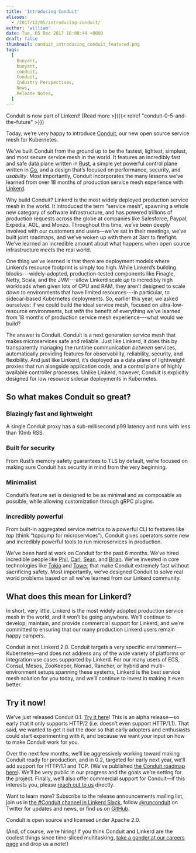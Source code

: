 ```yaml
---
title: 'Introducing Conduit'
aliases:
  - /2017/12/05/introducing-conduit/
author: 'william'
date: Tue, 05 Dec 2017 16:00:44 +0000
draft: false
thumbnail: conduit_introducing_conduit_featured.png
tags:
  [
    Buoyant,
    buoyant,
    conduit,
    Conduit,
    Industry Perspectives,
    News,
    Release Notes,
  ]
---
```


Conduit is now part of Linkerd! [Read more >]({{< relref
"conduit-0-5-and-the-future" >}})

Today, we’re very happy to introduce [Conduit](http://conduit.io), our new open source service mesh for Kubernetes.

We’ve built Conduit from the ground up to be the fastest, lightest, simplest, and most secure service mesh in the world. It features an incredibly fast and safe data plane written in [Rust](https://www.rust-lang.org/), a simple yet powerful control plane written in [Go](https://golang.org/), and a design that’s focused on performance, security, and _usability_. Most importantly, Conduit incorporates the many lessons we’ve learned from over 18 months of production service mesh experience with [Linkerd](https://linkerd.io).

Why build Conduit? Linkerd is the most widely deployed production service mesh in the world. It introduced the term “service mesh”, spawning a whole new category of software infrastructure, and has powered trillions of production requests across the globe at companies like Salesforce, Paypal, Expedia, AOL, and Monzo. Throughout this time, we’ve been deeply involved with our customers and users—we’ve sat in their meetings, we’ve built joint roadmaps, and we’ve woken up with them at 3am to firefight. We’ve learned an incredible amount about what happens when open source infrastructure meets the real world.

One thing we’ve learned is that there are deployment models where Linkerd’s resource footprint is simply too high. While Linkerd’s building blocks---widely-adopted, production-tested components like Finagle, Netty, Scala, and the JVM---allow Linkerd scale _up_ to incredibly high workloads when given lots of CPU and RAM, they aren’t designed to scale _down_ to environments that have limited resources---in particular, to sidecar-based Kubernetes deployments. So, earlier this year, we asked ourselves: if we could build the ideal service mesh, focused on ultra-low-resource environments, but _with_ the benefit of everything we’ve learned from 18 months of production service mesh experience---what would we build?

The answer is Conduit. Conduit is a next generation service mesh that makes microservices safe and reliable. Just like Linkerd, it does this by transparently managing the runtime communication _between_ services, automatically providing features for observability, reliability, security, and flexibility. And just like Linkerd, it’s deployed as a data plane of lightweight proxies that run alongside application code, and a control plane of highly available controller processes. Unlike Linkerd, however, Conduit is explicitly designed for low resource sidecar deployments in Kubernetes.

## So what makes Conduit so great?

### **Blazingly fast and lightweight**

A single Conduit proxy has a sub-millisecond p99 latency and runs with less than 10mb RSS.

### **Built for security**

From Rust’s memory safety guarantees to TLS by default, we’re focused on making sure Conduit has security in mind from the very beginning.

### **Minimalist**

Conduit’s feature set is designed to be as minimal and as composable as possible, while allowing customization through gRPC plugins.

### **Incredibly powerful**

From built-in aggregated service metrics to a powerful CLI to features like _tap_ (think “tcpdump for microservices”), Conduit gives operators some new and incredibly powerful tools to run microservices in production.

We’ve been hard at work on Conduit for the past 6 months. We’ve hired incredible people like [Phil](http://philcalcado.com/), [Carl](https://github.com/carllerche), [Sean](http://seanmonstar.com), and [Brian](https://briansmith.org). We’ve invested in core technologies like [Tokio](https://github.com/tokio-rs/tokio) and [Tower](http://github.com/tower-rs/tower) that make Conduit extremely fast without sacrificing safety. Most importantly, we’ve designed Conduit to solve real world problems based on all we’ve learned from our Linkerd community.

## What does this mean for Linkerd?

In short, very little. Linkerd is the most widely adopted production service mesh in the world, and it won’t be going anywhere. We’ll continue to develop, maintain, and provide commercial support for Linkerd, and we’re committed to ensuring that our many production Linkerd users remain happy campers.

Conduit is not Linkerd 2.0. Conduit targets a very specific environment—Kubernetes—and does not address any of the wide variety of platforms or integration use cases supported by Linkerd. For our many users of ECS, Consul, Mesos, ZooKeeper, Nomad, Rancher, or hybrid and multi-environment setups spanning these systems, Linkerd is the best service mesh solution for you today, and we’ll continue to invest in making it even better.

## Try it now!

We’ve just released Conduit 0.1. [Try it here](https://conduit.io)! This is an alpha release—so early that it only supports HTTP/2 (i.e. doesn’t even support HTTP/1.1). That said, we wanted to get it out the door so that early adopters and enthusiasts could start experimenting with it, and because we want _your_ input on how to make Conduit work for you.

Over the next few months, we’ll be aggressively working toward making Conduit ready for production, and in 0.2, targeted for early next year, we’ll add support for HTTP/1.1 and TCP. (We've published [the Conduit roadmap here](https://conduit.io/roadmap/)). We’ll be very public in our progress and the goals we’re setting for the project. Finally, we’ll also offer commercial support for Conduit—if this interests you, please [reach out to us](mailto:hello@buoyant.io) directly.

Want to learn more? Subscribe to the release announcements mailing list, join us in [the #Conduit channel in Linkerd Slack](http://slack.linkerd.io), follow [@runconduit](https://twitter.com/runconduit) on Twitter for updates and news, or find us on [GitHub](https://github.com/runconduit).

Conduit is open source and licensed under Apache 2.0.

(And, of course, we’re hiring! If you think Conduit and Linkerd are the coolest things since time-sliced multitasking, [take a gander at our careers page](http://buoyant.io/careers) and drop us a note!)
